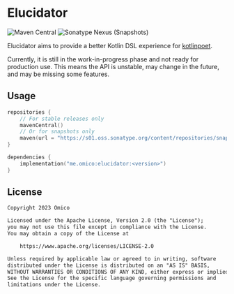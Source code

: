 # Elucidator

![Maven Central](https://img.shields.io/maven-central/v/me.omico.elucidator/elucidator)
![Sonatype Nexus (Snapshots)](https://img.shields.io/nexus/s/me.omico.elucidator/elucidator?server=https%3A%2F%2Fs01.oss.sonatype.org)

Elucidator aims to provide a better Kotlin DSL experience for [kotlinpoet](https://github.com/square/kotlinpoet).

Currently, it is still in the work-in-progress phase and not ready for production use. This means the API is unstable, may change in the future, and may be missing some features.

## Usage

```kotlin
repositories {
    // For stable releases only
    mavenCentral()
    // Or for snapshots only
    maven(url = "https://s01.oss.sonatype.org/content/repositories/snapshots")
}

dependencies {
    implementation("me.omico:elucidator:<version>")
}
```

## License

```txt
Copyright 2023 Omico

Licensed under the Apache License, Version 2.0 (the "License");
you may not use this file except in compliance with the License.
You may obtain a copy of the License at

    https://www.apache.org/licenses/LICENSE-2.0

Unless required by applicable law or agreed to in writing, software
distributed under the License is distributed on an "AS IS" BASIS,
WITHOUT WARRANTIES OR CONDITIONS OF ANY KIND, either express or implied.
See the License for the specific language governing permissions and
limitations under the License.
```
